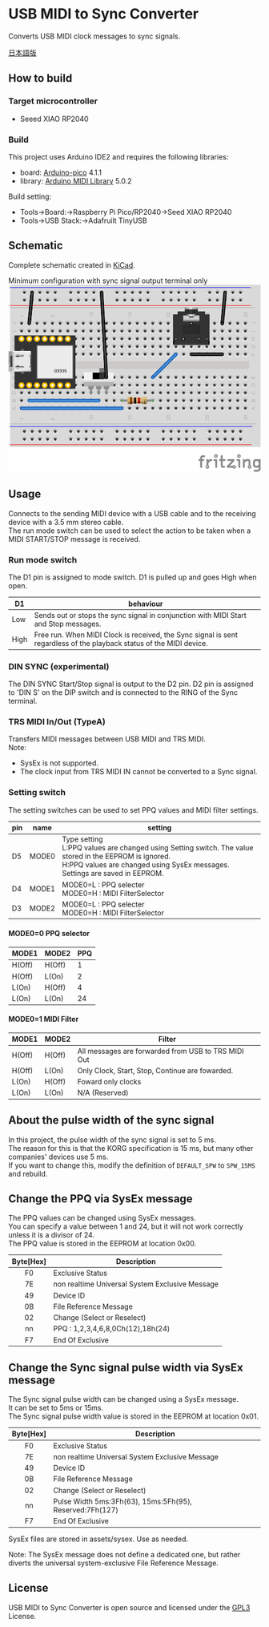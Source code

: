 # USB MIDI to Sync Converter
Converts USB MIDI clock messages to sync signals.

[日本語版](README-ja.md)

## How to build
### Target microcontroller
- Seeed XIAO RP2040

### Build
This project uses Arduino IDE2 and requires the following libraries:
- board: [Arduino-pico](https://github.com/earlephilhower/arduino-pico) 4.1.1
- library: [Arduino MIDI Library](https://github.com/FortySevenEffects/arduino_midi_library) 5.0.2

Build setting:
- Tools->Board:->Raspberry Pi Pico/RP2040->Seed XIAO RP2040
- Tools->USB Stack:->Adafruilt TinyUSB

## Schematic
Complete schematic created in [KiCad](./hardware/KiCad/USBMIDItoSYNC_Converter/).

Minimum configuration with sync signal output terminal only
![Fritzing](./hardware/Fritzing/USBMIDItoSyncConverter-MinimumConfiguration.png)


## Usage
Connects to the sending MIDI device with a USB cable and to the receiving device with a 3.5 mm stereo cable.  
The run mode switch can be used to select the action to be taken when a MIDI START/STOP message is received.

### Run mode switch
The D1 pin is assigned to mode switch. D1 is pulled up and goes High when open.

|D1 |behaviour|
|----|---------|
|Low |Sends out or stops the sync signal in conjunction with MIDI Start and Stop messages.|
|High|Free run. When MIDI Clock is received, the Sync signal is sent regardless of the playback status of the MIDI device.|

### DIN SYNC (experimental)
The DIN SYNC Start/Stop signal is output to the D2 pin.
D2 pin is assigned to 'DIN S' on the DIP switch and is connected to the RING of the Sync terminal.


### TRS MIDI In/Out (TypeA)
Transfers MIDI messages between USB MIDI and TRS MIDI.  
Note:
- SysEx is not supported.
- The clock input from TRS MIDI IN cannot be converted to a Sync signal.
  
### Setting switch
The setting switches can be used to set PPQ values and MIDI filter settings.  

|pin|name | setting             |
|---|-----|---------------------|
|D5 |MODE0|Type setting<br>L:PPQ values are changed using Setting switch. The value stored in the EEPROM is ignored.<br>H:PPQ values ​​are changed using SysEx messages. Settings are saved in EEPROM.
|D4 |MODE1|MODE0=L : PPQ selecter<br>MODE0=H : MIDI FilterSelector
|D3 |MODE2|MODE0=L : PPQ selecter<br>MODE0=H : MIDI FilterSelector

#### MODE0=0 PPQ selector
|MODE1 |MODE2 | PPQ    |
|------|------|--------|
|H(Off)|H(Off)|1       |
|H(Off)|L(On) |2       |
|L(On) |H(Off)|4       |
|L(On) |L(On) |24      |

#### MODE0=1 MIDI Filter
|MODE1 |MODE2 | Filter                                             |
|------|------|----------------------------------------------------|
|H(Off)|H(Off)|All messages are forwarded from USB to TRS MIDI Out |
|H(Off)|L(On) |Only Clock, Start, Stop, Continue are fowarded.     |
|L(On) |H(Off)|Foward only clocks                                  |
|L(On) |L(On) |N/A (Reserved)                                      |


## About the pulse width of the sync signal
In this project, the pulse width of the sync signal is set to 5 ms.  
The reason for this is that the KORG specification is 15 ms, but many other companies' devices use 5 ms.  
If you want to change this, modify the definition of ```DEFAULT_SPW``` to ```SPW_15MS``` and rebuild.

## Change the PPQ via SysEx message
The PPQ values can be changed using SysEx messages.  
You can specify a value between 1 and 24, but it will not work correctly unless it is a divisor of 24.  
The PPQ value is stored in the EEPROM at location 0x00.

|Byte[Hex] | Description                                     |
|:--------:|-------------------------------------------------|
|F0        | Exclusive Status                                |
|7E        | non realtime Universal System Exclusive Message |
|49        | Device ID                                       |
|0B        | File Reference Message                          |
|02        | Change (Select or Reselect)                     |
|nn        | PPQ : 1,2,3,4,6,8,0Ch(12),18h(24)               |
|F7        | End Of Exclusive                                |

## Change the Sync signal pulse width via SysEx message
The Sync signal pulse width can be changed using a SysEx message.  
It can be set to 5ms or 15ms.  
The Sync signal pulse width value is stored in the EEPROM at location 0x01.

|Byte[Hex] | Description                                             |
|:--------:|---------------------------------------------------------|
|F0        | Exclusive Status                                        |
|7E        | non realtime Universal System Exclusive Message         |
|49        | Device ID                                               |
|0B        | File Reference Message                                  |
|02        | Change (Select or Reselect)                             |
|nn        | Pulse Width 5ms:3Fh(63), 15ms:5Fh(95), Reserved:7Fh(127)|
|F7        | End Of Exclusive                                        |


SysEx files are stored in assets/sysex. Use as needed.

Note: The SysEx message does not define a dedicated one, but rather diverts the universal system-exclusive File Reference Message.

## License
USB MIDI to Sync Converter is open source and licensed under the [GPL3](/LICENSE) License.
